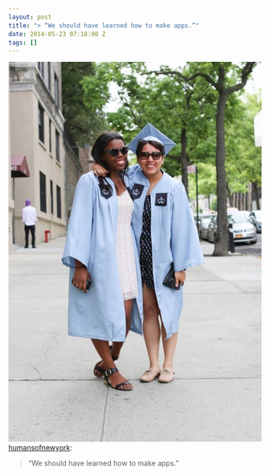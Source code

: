 ```yaml
---
layout: post
title: "> “We should have learned how to make apps.”"
date: 2014-05-23 07:18:00 Z
tags: []
---
```

![](/media/2014/05/86579417019.jpg)
[humansofnewyork](http://www.humansofnewyork.com/post/86551743786/we-should-have-learned-how-to-make-apps):

> “We should have learned how to make apps.”
